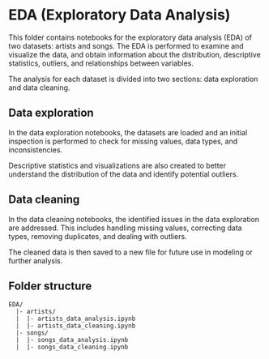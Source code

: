 # EDA (Exploratory Data Analysis)
This folder contains notebooks for the exploratory data analysis (EDA) of two datasets: artists and songs. The EDA is performed to examine and visualize the data, and obtain information about the distribution, descriptive statistics, outliers, and relationships between variables.

The analysis for each dataset is divided into two sections: data exploration and data cleaning.

## Data exploration
In the data exploration notebooks, the datasets are loaded and an initial inspection is performed to check for missing values, data types, and inconsistencies.

Descriptive statistics and visualizations are also created to better understand the distribution of the data and identify potential outliers.

## Data cleaning
In the data cleaning notebooks, the identified issues in the data exploration are addressed. This includes handling missing values, correcting data types, removing duplicates, and dealing with outliers.

The cleaned data is then saved to a new file for future use in modeling or further analysis.

## Folder structure
```
EDA/
  |- artists/
  |  |- artists_data_analysis.ipynb
  |  |- artists_data_cleaning.ipynb
  |- songs/
  |  |- songs_data_analysis.ipynb
  |  |- songs_data_cleaning.ipynb

```